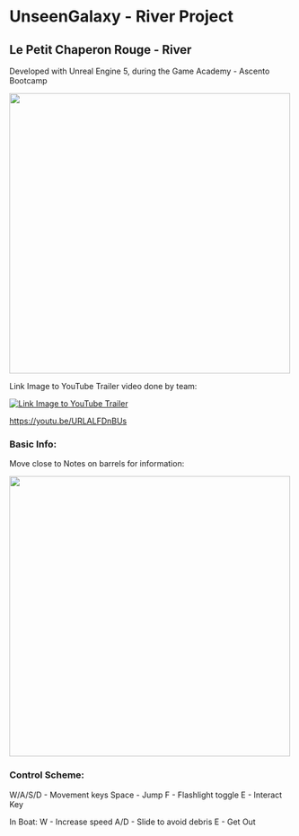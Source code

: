 # UnseenGalaxy - River Project
## Le Petit Chaperon Rouge - River

Developed with Unreal Engine 5, during the Game Academy - Ascento Bootcamp

<img src="https://i.imgur.com/kIby2qs.png" style="width:500px">


Link Image to YouTube Trailer video done by team:

[![Link Image to YouTube Trailer](https://img.youtube.com/vi/URLALFDnBUs/0.jpg)](https://www.youtube.com/watch?v=URLALFDnBUs)

https://youtu.be/URLALFDnBUs



### Basic Info:
Move close to Notes on barrels for information:

<img src="https://i.imgur.com/lnebDdi.png" style="width:500px">

### Control Scheme:
W/A/S/D - Movement keys
Space - Jump
F - Flashlight toggle
E - Interact Key

In Boat:
W - Increase speed
A/D - Slide to avoid debris
E - Get Out
